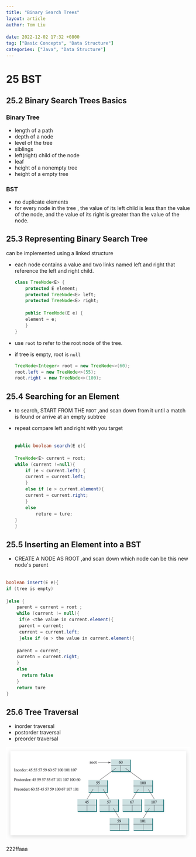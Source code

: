 ```yaml
---
title: "Binary Search Trees"
layout: article
author: Tom Liu

date: 2022-12-02 17:32 +0800
tag: ["Basic Concepts", "Data Structure"]
categories: ["Java", "Data Structure"]
---
```


# 25 BST

## 25.2 Binary Search Trees Basics

### Binary Tree

- length of a path
- depth of a node
- level of the tree
- siblings
- left(right) child of the node
- leaf
- height of a nonempty tree
- height of a empty tree

### BST

- no duplicate elements
- for every node in the tree , the value of its left child is less than the value of the node, and the value of its right is greater than the value of the node.

## 25.3 Representing Binary Search Tree

can be implemented using a linked structure

- each node contains a value and two links named left and right that reference the left and right child.

  ```java
  class TreeNode<E> {
      protected E element;
      protected TreeNode<E> left;
      protected TreeNode<E> right;

      public TreeNode(E e) {
      element = e;
      }
  }
  ```

- use `root` to refer to the root node of the tree.
- if tree is empty, root is `null`

  ```java
  TreeNode<Integer> root = new TreeNode<>(60);
  root.left = new TreeNode<>(55);
  root.right = new TreeNode<>(100);

  ```

## 25.4 Searching for an Element

- to search, START FROM THE `ROOT` ,and scan down from it until a match is found or arrive at an empty subtree
- repeat compare left and right with you target

  ```java

  public boolean search(E e){

  TreeNode<E> current = root;
  while (current !=null){
      if (e < current.left) {
      current = current.left;
      }
      else if (e > current.element){
      current = current.right;
      }
      else
          reture = ture;
  }
  }

  ```

## 25.5 Inserting an Element into a BST

- CREATE A NODE AS ROOT ,and scan down which node can be this new node's parent

```java

boolean insert(E e){
if (tree is empty)

}else {
    parent = current = root ;
    while (current != null){
     if(e <the value in current.element){
     parent = current;
     current = current.left;
     }else if (e > the value in current.element){

    parent = current;
    curretn = current.right;
    }
    else
      return false
    }
    return ture
}
```

## 25.6 Tree Traversal

- inorder traversal
- postorder traversal
- preorder traversal

![Tree Traversal](/assets/2022-11/tree_traversal.jpg)

222ffaaa
